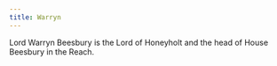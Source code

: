 ```yaml
---
title: Warryn
---
```


Lord Warryn Beesbury is the Lord of Honeyholt and the head of House Beesbury in the Reach.



